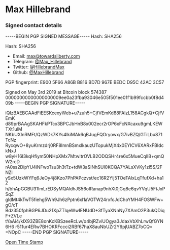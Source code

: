 # Max Hillebrand
### Signed contact details

-----BEGIN PGP SIGNED MESSAGE-----
Hash: SHA256

Hash: SHA256

* Email: [max@towardsliberty.com](mailto:max@towardsliberty.com)
* Telegram: [@Max_Hillebrand](https://t.me/Max_Hillebrand)
* Twitter: [@HillebrandMax](https://twitter.com/HillebrandMax)
* Github: [@MaxHillebrand](https://github.com/maxhillebrand)

PGP fingerprint: E900 5F66 A86B B816 BD7D 967E BEDC D95C 42AC 3C57

Signed on May 3rd 2019 at Bitcoin block 574387
00000000000000000009ee0a23fba93046e505f501ee01f1b99fccbb0f8d409b
-----BEGIN PGP SIGNATURE-----

iQIzBAEBCAAdFiEESKcexyWeb+u7zuh5+CjfVEmKd88FAlzL158ACgkQ+CjfVEmK
d89prBAAgSKAHFkPTcx3BPCJbHnB8x002ecr2rOP6xFcNXcaxu9gmLKEWTXt1ulM
NKbUXInRMFt/QzWDk7KYs4lkiMAk6qBJugFQOryowx/G7ivBZQ/GTiLbu871TcNz
RycqwO+8yuKrmzdrj0RF8ImnBSmxlkauzUTopukMjX4x0EYICV6XARxFBIdckNxJ
w8yH16I3kqHfiym50NHpXMx7MtwItrOVLB2ODQSHr4re6x5MueCqlIB+qmQW2rcD
rA0ss2DipYU4iNFwoTsu3h3tTz+tdW3aSINhSUI0KCQA7YALsXVKy1zl5S/2FNZl
ySx5UzkWYFq6JeOy4j8Kzo7PhPAPczvst/ec16R2Ylj5TOeTAlxLqTfufXd+ha1Z
h/bhApGGBU31ImLrEDSyMQAldhJS56oIRanap9nhXt0jGq8e6qvYVqU5FtJxPSqZ
gldMt4kTwT5fiehg5Wh9Jh6zPptn6xl1aVGTW24rxfcJdChoYMH4FOSWFw+gO/cT
Bdz350fphBGP6JDu21XpZTlqeWwIENUdD+3fTyaXNnNy7XAmO2P3ukQDiqF+ZVLe
tYaAi4/klX93ZBE8onKcKBSzeeRcLw/o4bjRZviUOgya3JdaxVbXhLrwQfGYN6H6
r511ur4ERw7BHOKRFccci2RBf67haX8auNbUZr2Y6pjUABZ7oCQ=
=NOpC
-----END PGP SIGNATURE-----

[Open Time Stamp](MaxHillebrandContact.txt.asc.ots)
